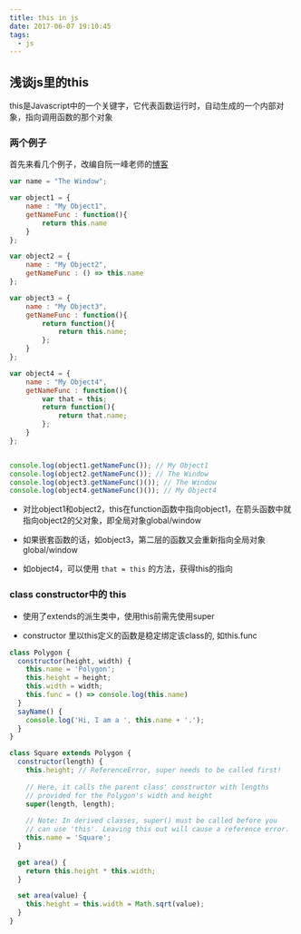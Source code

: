 ```yaml
---
title: this in js
date: 2017-06-07 19:10:45
tags:
  - js
---
```


## 浅谈js里的this

this是Javascript中的一个关键字，它代表函数运行时，自动生成的一个内部对象，指向调用函数的那个对象

<!-- more -->

### 两个例子

首先来看几个例子，改编自阮一峰老师的[博客](http://www.ruanyifeng.com/blog/2009/08/learning_javascript_closures.html)

```js
var name = "The Window";

var object1 = {
	name : "My Object1",
	getNameFunc : function(){
		return this.name
	}
};

var object2 = {
	name : "My Object2",
	getNameFunc : () => this.name
};

var object3 = {
	name : "My Object3",
	getNameFunc : function(){
		return function(){
			return this.name;
		};
	}
};

var object4 = {
	name : "My Object4",
	getNameFunc : function(){
		var that = this;
		return function(){
			return that.name;
		};
	}
};


console.log(object1.getNameFunc()); // My Object1
console.log(object2.getNameFunc()); // The Window
console.log(object3.getNameFunc()()); // The Window
console.log(object4.getNameFunc()()); // My Object4
```

* 对比object1和object2，this在function函数中指向object1，在箭头函数中就指向object2的父对象，即全局对象global/window

* 如果嵌套函数的话，如object3，第二层的函数又会重新指向全局对象global/window

* 如object4，可以使用 `that = this` 的方法，获得this的指向


### class constructor中的 this

* 使用了extends的派生类中，使用this前需先使用super

* constructor 里以this定义的函数是稳定绑定该class的, 如this.func

```js
class Polygon {
  constructor(height, width) {
    this.name = 'Polygon';
    this.height = height;
    this.width = width;
    this.func = () => console.log(this.name)
  }
  sayName() {
    console.log('Hi, I am a ', this.name + '.');
  }
}

class Square extends Polygon {
  constructor(length) {
    this.height; // ReferenceError, super needs to be called first!
    
    // Here, it calls the parent class' constructor with lengths
    // provided for the Polygon's width and height
    super(length, length);
    
    // Note: In derived classes, super() must be called before you
    // can use 'this'. Leaving this out will cause a reference error.
    this.name = 'Square';
  }

  get area() {
    return this.height * this.width;
  }

  set area(value) {
    this.height = this.width = Math.sqrt(value);
  } 
}
```
